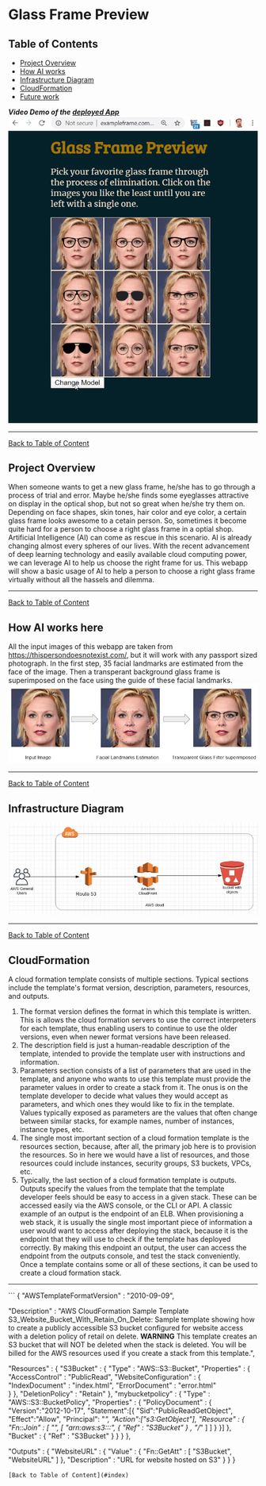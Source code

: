 # Glass Frame Preview

<a id='index'></a>
## Table of Contents
- [Project Overview](#overview)
- [How AI works](#works)
- [Infrastructure Diagram](#diagram)
- [CloudFormation](#cloudformation)
- [Future work](#future)


<a id='video'></a>
**_Video Demo of the [deployed App](http://exampleframe.com.s3-website.ca-central-1.amazonaws.com/)_**
![Right Frame Preview](gif/Glass_frame_preview.gif)
<hr/> 

[Back to Table of Content](#index)


<a id='overview'></a>
## Project Overview
When someone wants to get a new glass frame, he/she has to go through a process of trial and error. Maybe he/she finds some eyeglasses attractive on display in the optical shop, but not so great when he/she try them on. Depending on face shapes, skin tones, hair color and eye color, a certain glass frame looks awesome to a cetain person. So, sometimes it become quite hard for a person to choose a right glass frame in a optial shop.<br/>
Artificial Intelligence (AI) can come as rescue in this scenario. AI is already changing almost every spheres of our lives. With the recent advancement of deep learning technology and easily available cloud computing power, we can leverage AI to help us choose the right frame for us. This webapp will show a basic usage of AI to help a person to choose a right glass frame virtually without all the hassels and dilemma.  <br/>
<hr/> 

[Back to Table of Content](#index)
 
<a id='works'></a>
## How AI works here
All the input images of this webapp are taken from https://thispersondoesnotexist.com/, but it will work with any passport sized photograph. In the first step, 35 facial landmarks are estimated from the face of the image. Then a transperant background glass frame is superimposed on the face using the guide of these facial landmarks.  <br/>
![Steps](images/steps.JPG)
<hr/> 

[Back to Table of Content](#index)

<a id='diagram'></a>
## Infrastructure Diagram
![Diagram](images/diagram.JPG)
<hr/> 

[Back to Table of Content](#index)

<a id='cloudformation'></a>
## CloudFormation
A cloud formation template consists of multiple sections. Typical sections include the template's format version, description, parameters, resources, and outputs. 
1. The format version defines the format in which this template is written. This is allows the cloud formation servers to use the correct interpreters for each template, thus enabling users to continue to use the older versions, even when newer format versions have been released. 
1. The description field is just a human-readable description of the template, intended to provide the template user with instructions and information. 
1. Parameters section consists of a list of parameters that are used in the template, and anyone who wants to use this template must provide the parameter values in order to create a stack from it. The onus is on the template developer to decide what values they would accept as parameters, and which ones they would like to fix in the template. Values typically exposed as parameters are the values that often change between similar stacks, for example names, number of instances, instance types, etc. 
1. The single most important section of a cloud formation template is the resources section, because, after all, the primary job here is to provision the resources. So in here we would have a list of resources, and those resources could include instances, security groups, S3 buckets, VPCs, etc. 
1. Typically, the last section of a cloud formation template is outputs. Outputs specify the values from the template that the template developer feels should be easy to access in a given stack. These can be accessed easily via the AWS console, or the CLI or API. A classic example of an output is the endpoint of an ELB. When provisioning a web stack, it is usually the single most important piece of information a user would want to access after deploying the stack, because it is the endpoint that they will use to check if the template has deployed correctly. By making this endpoint an output, the user can access the endpoint from the outputs console, and test the stack conveniently. Once a template contains some or all of these sections, it can be used to create a cloud formation stack.
<hr/> 
```
{
  "AWSTemplateFormatVersion" : "2010-09-09",

  "Description" : "AWS CloudFormation Sample Template S3_Website_Bucket_With_Retain_On_Delete: Sample template showing how to create a publicly accessible S3 bucket configured for website access with a deletion policy of retail on delete. **WARNING** This template creates an S3 bucket that will NOT be deleted when the stack is deleted. You will be billed for the AWS resources used if you create a stack from this template.",

  "Resources" : {
    "S3Bucket" : {
      "Type" : "AWS::S3::Bucket",
      "Properties" : {
        "AccessControl" : "PublicRead",
        "WebsiteConfiguration" : {
          "IndexDocument" : "index.html",
          "ErrorDocument" : "error.html"      
         }
      },
      "DeletionPolicy" : "Retain"
    },
    "mybucketpolicy" : {
      "Type" : "AWS::S3::BucketPolicy",
      "Properties" : {
         "PolicyDocument" : {
            "Version":"2012-10-17",
            "Statement":[{
	       "Sid":"PublicReadGetObject",
               "Effect":"Allow",
	       "Principal": "*",
               "Action":["s3:GetObject"],
               "Resource" : { "Fn::Join" : [ 
               "", [ "arn:aws:s3:::", { "Ref" : "S3Bucket" } , "/*" ]
               ] }
             }]
         },
        "Bucket" : { "Ref" : "S3Bucket" }
      }
    }
   },

  "Outputs" : {
    "WebsiteURL" : {
      "Value" : { "Fn::GetAtt" : [ "S3Bucket", "WebsiteURL" ] },
      "Description" : "URL for website hosted on S3"
    }
  } 
}

```
[Back to Table of Content](#index)